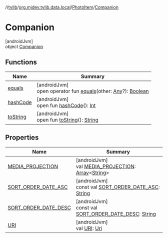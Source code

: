 //[tvlib](../../../../index.md)/[org.mjdev.tvlib.data.local](../../index.md)/[PhotoItem](../index.md)/[Companion](index.md)

# Companion

[androidJvm]\
object [Companion](index.md)

## Functions

| Name | Summary |
|---|---|
| [equals](../../../org.mjdev.tvlib.webscrapper.select/-element-not-found-exception/index.md#585090901%2FFunctions%2F-1596939238) | [androidJvm]<br>open operator fun [equals](../../../org.mjdev.tvlib.webscrapper.select/-element-not-found-exception/index.md#585090901%2FFunctions%2F-1596939238)(other: [Any](https://kotlinlang.org/api/latest/jvm/stdlib/kotlin/-any/index.html)?): [Boolean](https://kotlinlang.org/api/latest/jvm/stdlib/kotlin/-boolean/index.html) |
| [hashCode](../../../org.mjdev.tvlib.webscrapper.select/-element-not-found-exception/index.md#1794629105%2FFunctions%2F-1596939238) | [androidJvm]<br>open fun [hashCode](../../../org.mjdev.tvlib.webscrapper.select/-element-not-found-exception/index.md#1794629105%2FFunctions%2F-1596939238)(): [Int](https://kotlinlang.org/api/latest/jvm/stdlib/kotlin/-int/index.html) |
| [toString](../../../org.mjdev.tvlib.webscrapper.select/-element-not-found-exception/index.md#1616463040%2FFunctions%2F-1596939238) | [androidJvm]<br>open fun [toString](../../../org.mjdev.tvlib.webscrapper.select/-element-not-found-exception/index.md#1616463040%2FFunctions%2F-1596939238)(): [String](https://kotlinlang.org/api/latest/jvm/stdlib/kotlin/-string/index.html) |

## Properties

| Name | Summary |
|---|---|
| [MEDIA_PROJECTION](-m-e-d-i-a_-p-r-o-j-e-c-t-i-o-n.md) | [androidJvm]<br>val [MEDIA_PROJECTION](-m-e-d-i-a_-p-r-o-j-e-c-t-i-o-n.md): [Array](https://kotlinlang.org/api/latest/jvm/stdlib/kotlin/-array/index.html)&lt;[String](https://kotlinlang.org/api/latest/jvm/stdlib/kotlin/-string/index.html)&gt; |
| [SORT_ORDER_DATE_ASC](-s-o-r-t_-o-r-d-e-r_-d-a-t-e_-a-s-c.md) | [androidJvm]<br>const val [SORT_ORDER_DATE_ASC](-s-o-r-t_-o-r-d-e-r_-d-a-t-e_-a-s-c.md): [String](https://kotlinlang.org/api/latest/jvm/stdlib/kotlin/-string/index.html) |
| [SORT_ORDER_DATE_DESC](-s-o-r-t_-o-r-d-e-r_-d-a-t-e_-d-e-s-c.md) | [androidJvm]<br>const val [SORT_ORDER_DATE_DESC](-s-o-r-t_-o-r-d-e-r_-d-a-t-e_-d-e-s-c.md): [String](https://kotlinlang.org/api/latest/jvm/stdlib/kotlin/-string/index.html) |
| [URI](-u-r-i.md) | [androidJvm]<br>val [URI](-u-r-i.md): [Uri](https://developer.android.com/reference/kotlin/android/net/Uri.html) |
